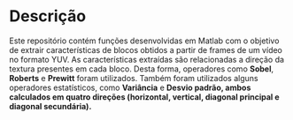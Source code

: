 # Descrição

Este repositório contém funções desenvolvidas em Matlab com o objetivo de extrair características de blocos obtidos a partir de frames de um vídeo no formato YUV. As características extraídas são relacionadas a direção da textura presentes em cada bloco. Desta forma, operadores como <b>Sobel</b>, <b>Roberts</b> e <b>Prewitt</b> foram utilizados. Também foram utilizados alguns operadores estatísticos, como <b>Variância</b> e <b>Desvio padrão<b>, ambos calculados em quatro direções (horizontal, vertical, diagonal principal e diagonal secundária).
